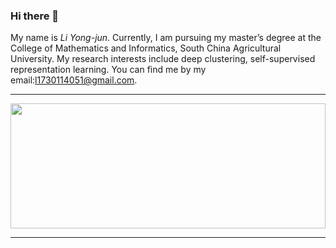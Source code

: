 
### Hi there 👋

My name is <em>Li Yong-jun</em>. Currently, I am pursuing my master’s degree at the College of Mathematics and Informatics, South China Agricultural University. My research interests include deep clustering, self-supervised representation learning. You can find me by my email:l1730114051@gmail.com.

<hr>

<a href="https://github.com/zhoushengisnoob/github-readme-stats" title="Go to Source"><img width="100%" height="200" src="https://github-readme-stats.vercel.app/api?username=zhoushengisnoob&show_icons=true&theme=gotham"></a>

<hr>
